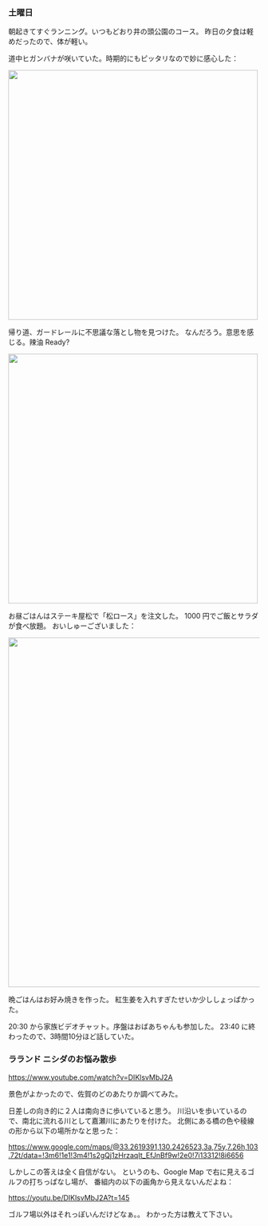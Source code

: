 ### 土曜日

朝起きてすぐランニング。いつもどおり井の頭公園のコース。
昨日の夕食は軽めだったので、体が軽い。

道中ヒガンバナが咲いていた。時期的にもピッタリなので妙に感心した：

<img src="https://i.imgur.com/IDZu3XW.jpg" width="500">

帰り道、ガードレールに不思議な落とし物を見つけた。
なんだろう。意思を感じる。辣油 Ready?

<img src="https://i.imgur.com/f6580P7.jpg" width="500">

お昼ごはんはステーキ屋松で「松ロース」を注文した。
1000 円でご飯とサラダが食べ放題。
おいしゅーございました：

<img src="https://i.imgur.com/gpiES7w.jpg" width="700">

晩ごはんはお好み焼きを作った。
紅生姜を入れすぎたせいか少ししょっぱかった。

20:30 から家族ビデオチャット。序盤はおばあちゃんも参加した。
23:40 に終わったので、3時間10分ほど話していた。

### ラランド ニシダのお悩み散歩

https://www.youtube.com/watch?v=DIKlsvMbJ2A

景色がよかったので、佐賀のどのあたりか調べてみた。

日差しの向き的に２人は南向きに歩いていると思う。
川沿いを歩いているので、南北に流れる川として嘉瀬川にあたりを付けた。
北側にある橋の色や稜線の形から以下の場所かなと思った：

https://www.google.com/maps/@33.2619391,130.2426523,3a,75y,7.26h,103.72t/data=!3m6!1e1!3m4!1s2gQj1zHrzaqIt_EfJnBf9w!2e0!7i13312!8i6656

しかしこの答えは全く自信がない。
というのも、Google Map で右に見えるゴルフの打ちっぱなし場が、
番組内の以下の画角から見えないんだよね：

https://youtu.be/DIKlsvMbJ2A?t=145

ゴルフ場以外はそれっぽいんだけどなぁ。。
わかった方は教えて下さい。